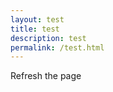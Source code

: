 ```yaml
---
layout: test
title: test
description: test
permalink: /test.html
---
```

Refresh the page <i class="fa fa-cloud"></i>
